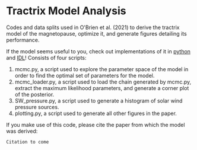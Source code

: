 # Tractrix Model Analysis
Codes and data splits used in O'Brien et al. (2021) to derive the tractrix model of the magnetopause, optimize it, and generate figures detailing its performance.

If the model seems useful to you, check out implementations of it in [python](https://github.com/connor-obrien888/tractrix-python/) and [IDL](https://github.com/connor-obrien888/tractrix-IDL/)!
Consists of four scripts:
1. mcmc.py, a script used to explore the parameter space of the model in order to find the optimal set of parameters for the model.
1. mcmc_loader.py, a script used to load the chain generated by mcmc.py, extract the maximum likelihood parameters, and generate a corner plot of the posterior.
1. SW_pressure.py, a script used to generate a histogram of solar wind pressure sources.
1. plotting.py, a script used to generate all other figures in the paper.

If you make use of this code, please cite the paper from which the model was derived:

```
Citation to come
```
